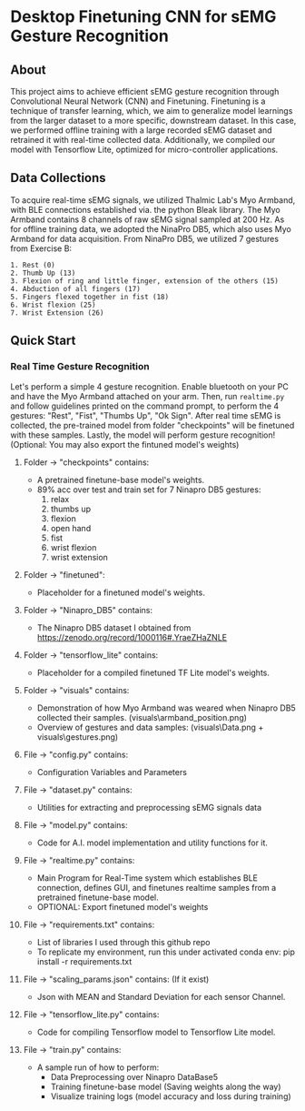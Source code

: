 # Desktop Finetuning CNN for sEMG Gesture Recognition
## About
This project aims to achieve efficient sEMG gesture recognition through Convolutional Neural Network (CNN) and Finetuning. Finetuning is a technique of transfer learning, which, we aim to generalize model learnings from the larger dataset to a more specific, downstream dataset. In this case, we performed offline training with a large recorded sEMG dataset and retrained it with real-time collected data. Additionally, we compiled our model with Tensorflow Lite, optimized for micro-controller applications.

## Data Collections
To acquire real-time sEMG signals, we utilized Thalmic Lab's Myo Armband, with BLE connections established via. the python Bleak library. The Myo Armband contains 8 channels of raw sEMG signal sampled at 200 Hz. As for offline training data, we adopted the NinaPro DB5, which also uses Myo Armband for data acquisition. From NinaPro DB5, we utilized 7 gestures from Exercise B: 

    1. Rest (0)
    2. Thumb Up (13)
    3. Flexion of ring and little finger, extension of the others (15)
    4. Abduction of all fingers (17)
    5. Fingers flexed together in fist (18)
    6. Wrist flexion (25)
    7. Wrist Extension (26)

## Quick Start

### Real Time Gesture Recognition
Let's perform a simple 4 gesture recognition. Enable bluetooth on your PC and have the Myo Armband attached on your arm. Then, run `realtime.py` and follow guidelines printed on the command prompt, to perform the 4 gestures: "Rest", "Fist", "Thumbs Up", "Ok Sign". After real time sEMG is collected, the pre-trained model from folder "checkpoints" will be finetuned with these samples. Lastly, the model will perform gesture recognition! (Optional: You may also export the fintuned model's weights)


1. Folder -> "checkpoints" contains:
    - A pretrained finetune-base model's weights.
    - 89% acc over test and train set for 7 Ninapro DB5 gestures:
        1. relax
        2. thumbs up
        3. flexion
        4. open hand
        5. fist
        6. wrist flexion
        7. wrist extension

2. Folder -> "finetuned":
    - Placeholder for a finetuned model's weights.

3. Folder -> "Ninapro_DB5" contains:
    - The Ninapro DB5 dataset I obtained from https://zenodo.org/record/1000116#.YraeZHaZNLE

4. Folder -> "tensorflow_lite" contains:
    - Placeholder for a compiled finetuned TF Lite model's weights.

5. Folder -> "visuals" contains:
    - Demonstration of how Myo Armband was weared when Ninapro DB5 collected their samples. (visuals\armband_position.png)
    - Overview of gestures and data samples: (visuals\Data.png + visuals\gestures.png)

6. File -> "config.py" contains:
    - Configuration Variables and Parameters

7. File -> "dataset.py" contains:
    - Utilities for extracting and preprocessing sEMG signals data

8. File -> "model.py" contains:
    - Code for A.I. model implementation and utility functions for it.

8. File -> "realtime.py" contains:
    - Main Program for Real-Time system which establishes BLE connection,
        defines GUI, and finetunes realtime samples from a pretrained finetune-base model.
    - OPTIONAL: Export finetuned model's weights

9. File -> "requirements.txt" contains:
    - List of libraries I used through this github repo
    - To replicate my environment, run this under activated conda env: pip install -r requirements.txt

10. File -> "scaling_params.json" contains: (If it exist)
    - Json with MEAN and Standard Deviation for each sensor Channel.

11. File -> "tensorflow_lite.py" contains:
    - Code for compiling Tensorflow model to Tensorflow Lite model.

12. File -> "train.py" contains:
    - A sample run of how to perform:
        - Data Preprocessing over Ninapro DataBase5
        - Training finetune-base model (Saving weights along the way)
        - Visualize training logs (model accuracy and loss during training)